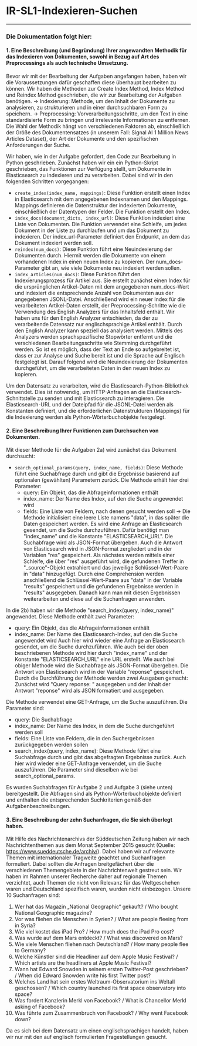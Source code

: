 # IR-SL1-Indexieren-Suchen
---
### Die Dokumentation folgt hier: 

#### 1. Eine Beschreibung (und Begründung) Ihrer angewandten Methodik für das Indexieren von Dokumenten, sowohl in Bezug auf Art des Preprocessings als auch technische Umsetzung.

Bevor wir mit der Bearbeitung der Aufgaben angefangen haben, haben wir die Voraussetzungen dafür geschaffen diese überhaupt bearbeiten zu können. Wir haben die Methoden zur Create Index Method, Index Method und Reindex Method geschrieben, die wir zur Bearbeitung der Aufgaben benötigen. 
-> Indexierung: Methode, um den Inhalt der Dokumente zu analysieren, zu strukturieren und in einer durchsuchbaren Form zu speichern. 
-> Preprocessing: Vorverarbeitungsschritte, um den Text in eine standardisierte Form zu bringen und irrelevante Informationen zu entfernen. 
Die Wahl der Methodik hängt von verschiedenen Faktoren ab, einschließlich der Größe des Dokumentensatzes (in unserem Fall: Signal AI 1 Million News Articles Dataset), der Art der Dokumente und den spezifischen Anforderungen der Suche. 

Wir haben, wie in der Aufgabe gefordert, den Code zur Bearbeitung in Python geschrieben. 
Zunächst haben wir ein ein Python-Skript geschrieben, das Funktionen zur Verfügung stellt, um Dokumente in Elasticsearch zu indexieren und zu verarbeiten. Dabei sind wir in den folgenden Schritten vorgegangen: 
- 	```create_index(index_name, mappings)```: Diese Funktion erstellt einen Index in Elasticsearch mit dem angegebenen Indexnamen und den Mappings. Mappings definieren die Datenstruktur der 	indexierten Dokumente, einschließlich der Datentypen der Felder. Die Funktion erstellt den Index.
-	```index_docs(document_dicts, index_url)```: Diese Funktion indexiert eine Liste von Dokumenten. Die Funktion verwendet eine Schleife, um jedes Dokument in der Liste zu durchlaufen und 	um das Dokument zu indexieren. Der index_url-Parameter definiert den Endpunkt, an dem das Dokument indexiert werden soll.
-	```reindex(num_docs)```: Diese Funktion führt eine Neuindexierung der Dokumenten durch. Hiermit werden die Dokumente von einem vorhandenen Index in einen neuen Index zu kopieren. Der 	num_docs-Parameter gibt an, wie viele Dokumente neu indexiert werden sollen.
-	```index_articles(num_docs)```: Diese Funktion führt den Indexierungsprozess für Artikel aus. Sie erstellt zunächst einen Index für die ursprünglichen Artikel-Daten mit dem angegebenen 	num_docs-Wert und indexiert die entsprechende Anzahl von Dokumenten aus der angegebenen JSONL-Datei. Anschließend wird ein neuer Index für die verarbeiteten Artikel-Daten erstellt, 	der Preprocessing-Schritte wie die Verwendung des English Analyzers für das Inhaltsfeld enthält. Wir haben uns für den English Analyzer entschieden, da der zu verarbeitende 	Datensatz nur englischsprachige Artikel enthält. Durch den English Analyzer kann speziell das analysiert werden. Mittels des Analyzers werden sprachspezifische Stopwörter entfernt 	und die verschiedenen Bearbeitungsschritte wie Stemming durchgeführt werden. So ist es möglich, dass der Text an Ende so aufgebreitet ist, dass er zur Analyse und Suche bereit ist 	und die Sprache auf Englisch festgelegt ist. Darauf folgend wird die Neuindexierung der Dokumenten durchgeführt, um die verarbeiteten Daten in den neuen Index zu kopieren.

Um den Datensatz zu verarbeiten, wird die Elasticsearch-Python-Bibliothek verwendet. Dies ist notwendig, um HTTP-Anfragen an die Elasticsearch-Schnittstelle zu senden und mit Elasticsearch zu interagieren. Die Elasticsearch-URL und der Dateipfad für die JSONL-Datei werden als Konstanten definiert, und die erforderlichen Datenstrukturen (Mappings) für die Indexierung werden als Python-Wörterbuchobjekte festgelegt.

#### 2. Eine Beschreibung Ihrer Funktionen zum Durchsuchen von Dokumenten.

Mit dieser Methode für die Aufgaben 2a) wird zunächst das Dokument durchsucht:
- ```search_optional_params(query, index_name, fields)```: Diese Methode führt eine Suchabfrage durch und gibt die Ergebnisse basierend auf optionalen (gewählten) Parametern zurück. 
Die Methode erhält hier drei Parameter:
    - query: Ein Objekt, das die Abfrageinformationen enthält
    - index_name: Der Name des Index, auf den die Suche angewendet wird
    - fields: Eine Liste von Feldern, nach denen gesucht werden soll
-> Die Methode initialisiert eine leere Liste namens "data", in das später die Daten gespeichert werden.
Es wird eine Anfrage an Elasticsearch gesendet, um die Suche durchzuführen. Dafür benötigt man "index_name" und die Konstante "ELASTICSEARCH_URL". Die Suchabfrage wird als JSON-Format übergeben. Auch die Antwort von Elasticsearch wird in JSON-Format zergliedert und in der Variablen "res" gespeichert. Als nächstes werden mittels einer Schleife, die über "res" ausgeführt wird, die gefundenen Treffer in "_source"-Objekt extrahiert und das jeweilige Schlüssel-Wert-Paare in "data" hinzugefügt. Durch eine Comprehension werden anschließend die Schlüssel-Wert-Paare aus "data" in der Variable "results" gespeichert und die gefundenen Ergebnisse werden in "results" ausgegeben. Danach kann man mit diesen Ergebnissen weiterarbeiten und diese auf die Suchanfragen anwenden.

In die 2b) haben wir die Methode "search_index(query, index_name)" angewendet. Diese Methode enthält zwei Parameter: 
-	query: Ein Objekt, das die Abfrageinformationen enthält
-	index_name: Der Name des Elasticsearch-Index, auf den die Suche angewendet wird
Auch hier wird wieder eine Anfrage an Elasticsearch gesendet, um die Suche durchzuführen. Wie auch bei der oben beschriebenen Methode wird hier durch "index_name" und der Konstante "ELASTICSEARCH_URL" eine URL erstellt. Wie auch bei obiger Methode wird die Suchabfrage als JSON-Format übergeben. Die Antwort von Elasticsearch wird in der Variable "reponse" gespeichert. Durch die Durchführung der Methode werden zwei Ausgaben gemacht: Zunächst wird "Query reponse: " ausgegeben und der Inhalt der Antwort "reponse" wird als JSON formatiert und ausgegeben.

Die Methode verwendet eine GET-Anfrage, um die Suche auszuführen. Die Parameter sind:
-	query: Die Suchabfrage
-	index_name: Der Name des Index, in dem die Suche durchgeführt werden soll
-	fields: Eine Liste von Feldern, die in den Suchergebnissen zurückgegeben werden sollen
-	search_index(query, index_name): Diese Methode führt eine Suchabfrage durch und gibt das abgefragten Ergebnisse zurück. Auch hier wird wieder eine GET-Anfrage verwendet, um die 	Suche auszuführen. Die Parameter sind dieselben wie bei search_optional_params.

Es wurden Suchabfragen für Aufgabe 2 und Aufgabe 3 (siehe unten) bereitgestellt. Die Abfragen sind als Python-Wörterbuchobjekte definiert und enthalten die entsprechenden Suchkriterien gemäß den Aufgabenbeschreibungen.

#### 3. Eine Beschreibung der zehn Suchanfragen, die Sie sich überlegt haben.
Mit Hilfe des Nachrichtenarchivs der Süddeutschen Zeitung haben wir nach Nachrichtenthemen aus dem Monat September 2015 gesucht (Quelle: https://www.sueddeutsche.de/archiv/). Dabei haben wir auf relevante Themen mit internationaler Tragweite geachtet und Suchanfragen formuliert. Dabei sollten die Anfragen breitgefächert über die verschiedenen Themengebiete in der Nachrichtenwelt gestreut sein. Wir haben im Rahmen unserer Recherche daher auf regionale Themen verzichtet, auch Themen die nicht von Relevanz für das Weltgeschehen waren und Deutschland spezifisch waren, wurden nicht einbezogen.
Unsere 10 Suchanfragen sind: 
1.	Wer hat das Magazin „National Geographic“ gekauft? / Who bought National Geographic magazine?
2.	Vor was fliehen die Menschen in Syrien? / What are people fleeing from in Syria?
3.	Wie viel kostet das iPad Pro? / How much does the iPad Pro cost?
4.	Was wurde auf dem Mars entdeckt? / What was discovered on Mars?
5.	Wie viele Menschen fliehen nach Deutschland? / How many people flee to Germany?
6.	Welche Künstler sind die Headliner auf dem Apple Music Festival? / Which artists are the headliners at Apple Music Festival?
7.	Wann hat Edward Snowden in seinem ersten Twitter-Post geschrieben? / When did Edward Snowden write his first Twitter post?
8.	Welches Land hat sein erstes Weltraum-Observatorium ins Weltall geschossen? / Which country launched its first space observatory into space?
9.	Was fordert Kanzlerin Merkl von Facebook? / What is Chancellor Merkl asking of Facebook?
10.	Was führte zum Zusammenbruch von Facebook? / Why went Facebook down?

Da es sich bei dem Datensatz um einen englischsprachigen handelt, haben wir nur mit den auf englisch formulierten Fragestellungen gesucht. 

